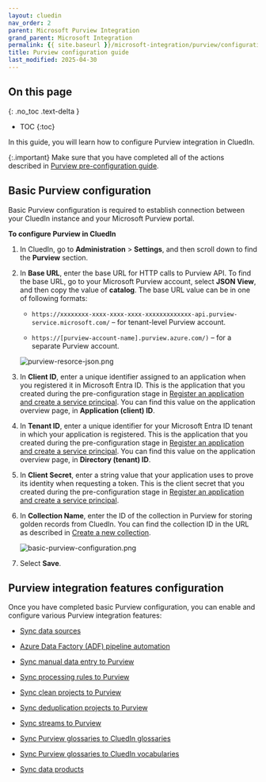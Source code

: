 ```yaml
---
layout: cluedin
nav_order: 2
parent: Microsoft Purview Integration
grand_parent: Microsoft Integration
permalink: {{ site.baseurl }}/microsoft-integration/purview/configuration-guide
title: Purview configuration guide
last_modified: 2025-04-30
---
```

## On this page
{: .no_toc .text-delta }
- TOC
{:toc}

In this guide, you will learn how to configure Purview integration in CluedIn.

{:.important}
Make sure that you have completed all of the actions described in [Purview pre-configuration guide](/microsoft-integration/purview/pre-configuration-guide).

## Basic Purview configuration

Basic Purview configuration is required to establish connection between your CluedIn instance and your Microsoft Purview portal.

**To configure Purview in CluedIn**

1. In CluedIn, go to **Administration** > **Settings**, and then scroll down to find the **Purview** section.

1. In **Base URL**, enter the base URL for HTTP calls to Purview API. To find the base URL, go to your Microsoft Purview account, select **JSON View**, and then copy the value of **catalog**. The base URL value can be in one of following formats:

    - `https://xxxxxxxx-xxxx-xxxx-xxxx-xxxxxxxxxxxxx-api.purview-service.microsoft.com/` – for tenant-level Purview account.

    - `https://[purview-account-name].purview.azure.com/)` – for a separate Purview account.

    ![purview-resorce-json.png](../../assets/images/microsoft-integration/purview/purview-resorce-json.png)

1. In **Client ID**, enter a unique identifier assigned to an application when you registered it in Microsoft Entra ID. This is the application that you created during the pre-configuration stage in [Register an application and create a service principal](/microsoft-integration/purview/pre-configuration-guide#register-an-application-and-create-a-service-principal). You can find this value on the application overview page, in **Application (client) ID**.

1. In **Tenant ID**, enter a unique identifier for your Microsoft Entra ID tenant in which your application is registered. This is the application that you created during the pre-configuration stage in [Register an application and create a service principal](/microsoft-integration/purview/pre-configuration-guide#register-an-application-and-create-a-service-principal). You can find this value on the application overview page, in **Directory (tenant) ID**.

1. In **Client Secret**, enter a string value that your application uses to prove its identity when requesting a token. This is the client secret that you created during the pre-configuration stage in [Register an application and create a service principal](/microsoft-integration/purview/pre-configuration-guide#register-an-application-and-create-a-service-principal).

1. In **Collection Name**, enter the ID of the collection in Purview for storing golden records from CluedIn. You can find the collection ID in the URL as described in [Create a new collection](/microsoft-integration/purview/pre-configuration-guide#create-a-new-collection).

    ![basic-purview-configuration.png](../../assets/images/microsoft-integration/purview/basic-purview-configuration.png)

1. Select **Save**.

## Purview integration features configuration

Once you have completed basic Purview configuration, you can enable and configure various Purview integration features:

- [Sync data sources](/microsoft-integration/purview/sync-data-sources)

- [Azure Data Factory (ADF) pipeline automation](/microsoft-integration/purview/adf-pipeline-automation)

- [Sync manual data entry to Purview](/microsoft-integration/purview/sync-manual-data-entry-to-purview)

- [Sync processing rules to Purview](/microsoft-integration/purview/sync-processing-rules-to-purview)

- [Sync clean projects to Purview](/microsoft-integration/purview/sync-clean-projects-to-purview)

- [Sync deduplication projects to Purview](/microsoft-integration/purview/sync-deduplication-projects-to-purview)

- [Sync streams to Purview](/microsoft-integration/purview/sync-streams-to-purview)

- [Sync Purview glossaries to CluedIn glossaries](/microsoft-integration/purview/sync-purview-glossaries-to-cluedin-glossaries)

- [Sync Purview glossaries to CluedIn vocabularies](/microsoft-integration/purview/sync-purview-glossaries-to-cluedin-vocabularies)

- [Sync data products](/microsoft-integration/purview/sync-data-products)